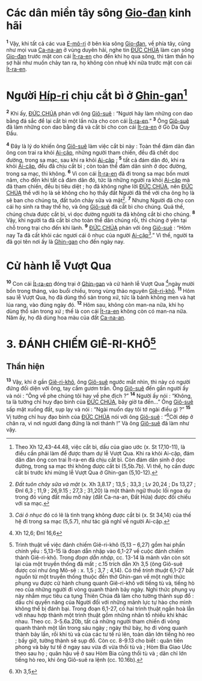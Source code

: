 # Các dân miền tây sông [Gio-đan]() kinh hãi
<sup><b>1</b></sup> Vậy, khi tất cả các vua [E-mô-ri]() ở bên kia sông [Gio-đan](), về phía tây, cũng như mọi vua [Ca-na-an]() ở vùng duyên hải, nghe tin [ĐỨC CHÚA]() làm cạn sông [Gio-đan]() trước mặt con cái [Ít-ra-en]() cho đến khi họ qua sông, thì tâm thần họ sợ hãi như muốn chảy tan ra, họ không còn nhuệ khí nữa trước mặt con cái [Ít-ra-en]().

# Người [Híp-ri]() chịu cắt bì ở [Ghin-gan]()[^1-82b46c41-461b-4f3a-ab67-4d9162edbe35]
<sup><b>2</b></sup> Khi ấy, [ĐỨC CHÚA]() phán với ông [Giô-suê]() : “Ngươi hãy làm những con dao bằng đá sắc để lại cắt bì một lần nữa cho con cái [Ít-ra-en]().” <sup><b>3</b></sup> Ông [Giô-suê]() đã làm những con dao bằng đá và cắt bì cho con cái [Ít-ra-en]() ở Gò Da Quy Đầu.

<sup><b>4</b></sup> Đây là lý do khiến ông [Giô-suê]() làm việc cắt bì này : Toàn thể đám dân đàn ông con trai ra khỏi [Ai-cập](), những người tham chiến, đều đã chết dọc đường, trong sa mạc, sau khi ra khỏi [Ai-cập]() ; <sup><b>5</b></sup> tất cả đám dân đó, khi ra khỏi [Ai-cập](), đều đã chịu cắt bì ; còn toàn thể đám dân sinh ở dọc đường, trong sa mạc, thì không. <sup><b>6</b></sup> Vì con cái [Ít-ra-en]() đã đi trong sa mạc bốn mươi năm, cho đến khi tất cả đám dân đó, tức là những người ra khỏi [Ai-cập]() mà đã tham chiến, đều bị tiêu diệt ; họ đã không nghe lời [ĐỨC CHÚA](), nên [ĐỨC CHÚA]() thề với họ là sẽ không cho họ thấy đất Người đã thề với cha ông họ là sẽ ban cho chúng ta, đất tuôn chảy sữa và mật[^2-82b46c41-461b-4f3a-ab67-4d9162edbe35]. <sup><b>7</b></sup> Nhưng Người đã cho con cái họ sinh ra thay thế họ, và ông [Giô-suê]() đã cắt bì cho chúng. Quả thế, chúng chưa được cắt bì, vì dọc đường người ta đã không cắt bì cho chúng. <sup><b>8</b></sup> Vậy, khi người ta đã cắt bì cho toàn thể dân chúng rồi, thì chúng ở yên tại chỗ trong trại cho đến khi lành. <sup><b>9</b></sup> [ĐỨC CHÚA]() phán với ông [Giô-suê]() : “Hôm nay Ta đã cất khỏi các ngươi cái ô nhục của người [Ai-cập]()[^3-82b46c41-461b-4f3a-ab67-4d9162edbe35].” Vì thế, người ta đã gọi tên nơi ấy là [Ghin-gan]() cho đến ngày nay.

# Cử hành lễ Vượt Qua
<sup><b>10</b></sup> Con cái [Ít-ra-en]() đóng trại ở [Ghin-gan]() và cử hành lễ Vượt Qua [^1@-82b46c41-461b-4f3a-ab67-4d9162edbe35]ngày mười bốn trong tháng, vào buổi chiều, trong vùng thảo nguyên [Giê-ri-khô](). <sup><b>11</b></sup> Hôm sau lễ Vượt Qua, họ đã dùng thổ sản trong xứ, tức là bánh không men và hạt lúa rang, vào đúng ngày đó. <sup><b>12</b></sup> Hôm sau, không còn man-na nữa, khi họ dùng thổ sản trong xứ ; thế là con cái [Ít-ra-en]() không còn có man-na nữa. Năm ấy, họ đã dùng hoa màu của đất [Ca-na-an]().

# 3. ĐÁNH CHIẾM GIÊ-RI-KHÔ[^4-82b46c41-461b-4f3a-ab67-4d9162edbe35]

## Thần hiện
<sup><b>13</b></sup> Vậy, khi ở gần [Giê-ri-khô](), ông [Giô-suê]() ngước mắt nhìn, thì này có người đứng đối diện với ông, tay cầm gươm trần. Ông [Giô-suê]() đến gần người ấy và nói : “Ông về phe chúng tôi hay về phe địch ?” <sup><b>14</b></sup> Người ấy nói : “Không, ta là tướng chỉ huy đạo binh của [ĐỨC CHÚA](), bây giờ ta đến...” Ông [Giô-suê]() sấp mặt xuống đất, sụp lạy và nói : “Ngài muốn dạy tôi tớ ngài điều gì ?” <sup><b>15</b></sup> Vị tướng chỉ huy đạo binh của [ĐỨC CHÚA]() nói với ông [Giô-suê]() : “[^2@-82b46c41-461b-4f3a-ab67-4d9162edbe35]Cởi dép ở chân ra, vì nơi ngươi đang đứng là nơi thánh !” Và ông [Giô-suê]() đã làm như vậy.

[^1-82b46c41-461b-4f3a-ab67-4d9162edbe35]: Theo Xh 12,43-44.48, việc cắt bì, dấu của giao ước (x. St 17,10-11), là điều cần phải làm để được tham dự lễ Vượt Qua. Khi ra khỏi Ai-cập, đám dân đàn ông con trai Ít-ra-en đã chịu cắt bì. Còn đám dân sinh ở dọc đường, trong sa mạc thì không được cắt bì (5,5b.7b). Vì thế, họ cần được cắt bì trước khi mừng lễ Vượt Qua ở Ghin-gan (5,10-12).
[^2-82b46c41-461b-4f3a-ab67-4d9162edbe35]: *Đất tuôn chảy sữa và mật* (x. Xh 3,8.17 ; 13,5 ; 33,3 ; Lv 20,24 ; Ds 13,27 ; Đnl 6,3 ; 11,9 ; 26,9.15 ; 27,3 ; 31,20) là một thành ngữ thuộc lối ngoa dụ trong đó vùng đất mầu mỡ này (đất Ca-na-an, Đất Hứa) được đối chiếu với sa mạc.
[^3-82b46c41-461b-4f3a-ab67-4d9162edbe35]: *Cái ô nhục* đó có lẽ là tình trạng không được cắt bì (x. St 34,14) của thế hệ đi trong sa mạc (5,5.7), như tác giả nghĩ về người Ai-cập.
[^4-82b46c41-461b-4f3a-ab67-4d9162edbe35]: Trình thuật về việc đánh chiếm Giê-ri-khô (5,13 – 6,27) gồm hai phần chính yếu : 5,13-15 là đoạn dẫn nhập vào 6,1-27 về cuộc đánh chiếm thành Giê-ri-khô. Trong *đoạn dẫn nhập*, cc. 13-14 là mảnh văn còn sót lại của một truyền thống đã mất ; c.15 trích dẫn Xh 3,5 (ông Giô-suê được coi như ông Mô-sê : x. 1,5 ; 3,7 ; 4,14). Có thể *trình thuật* 6,1-27 bắt nguồn từ một truyền thống thuộc đền thờ Ghin-gan về một nghi thức phụng vụ được cử hành chung quanh Giê-ri-khô với tiếng tù và, tiếng hò reo của những người đi vòng quanh thành bảy ngày. Nghi thức phụng vụ này nhắm mục tiêu ca tụng Thiên Chúa đã làm cho tường thành sụp đổ : dấu chỉ quyền năng của Người đối với những mãnh lực tự hào cho mình không thể bị đánh bại. Trong đoạn 6,1-27, có hai trình thuật ngắn hoà lẫn với nhau hợp thành một trình thuật gồm những nhân tố nhiều khi khác nhau. Theo cc. 3-5.6a.20b, tất cả những người tham chiến đi vòng quanh thành một lần trong sáu ngày ; ngày thứ bảy, họ đi vòng quanh thành bảy lần, rồi khi tù và của các tư tế rú lên, toàn dân lớn tiếng hò reo ; bấy giờ, tường thành sẽ sụp đổ. Còn cc. 8-9.13 cho biết : quân tiên phong và bảy tư tế ở ngay sau vừa đi vừa thổi tù và ; Hòm Bia Giao Ước theo sau họ ; quân hậu vệ ở sau Hòm Bia cũng thổi tù và ; dân chỉ lớn tiếng hò reo, khi ông Giô-suê ra lệnh (cc. 10.16b).
[^1@-82b46c41-461b-4f3a-ab67-4d9162edbe35]: Xh 12,6; Đnl 16,6
[^2@-82b46c41-461b-4f3a-ab67-4d9162edbe35]: Xh 3,5